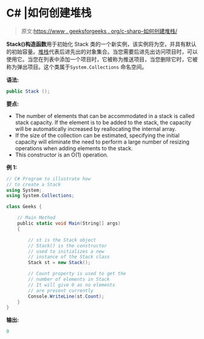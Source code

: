 # C# |如何创建堆栈

> 原文:[https://www . geeksforgeeks . org/c-sharp-如何创建堆栈/](https://www.geeksforgeeks.org/c-sharp-how-to-create-a-stack/)

**Stack()构造函数**用于初始化 Stack 类的一个新实例，该实例将为空，并具有默认的初始容量。[堆栈](https://www.geeksforgeeks.org/c-sharp-stack-class/)代表后进先出的对象集合。当您需要后进先出访问项目时，可以使用它。当您在列表中添加一个项目时，它被称为推送项目，当您删除它时，它被称为弹出项目。这个类属于`System.Collections` 命名空间。

**语法:**

```cs
public Stack ();
```

**要点:**

*   The number of elements that can be accommodated in a stack is called stack capacity. If the element is to be added to the stack, the capacity will be automatically increased by reallocating the internal array.
*   If the size of the collection can be estimated, specifying the initial capacity will eliminate the need to perform a large number of resizing operations when adding elements to the stack.
*   This constructor is an O(1) operation.

**例 1:**

```cs
// C# Program to illustrate how
// to create a Stack
using System;
using System.Collections;

class Geeks {

    // Main Method
    public static void Main(String[] args)
    {

        // st is the Stack object
        // Stack() is the constructor
        // used to initializes a new
        // instance of the Stack class
        Stack st = new Stack();

        // Count property is used to get the
        // number of elements in Stack
        // It will give 0 as no elements
        // are present currently
        Console.WriteLine(st.Count);
    }
}
```

**输出:**

```cs
0

```